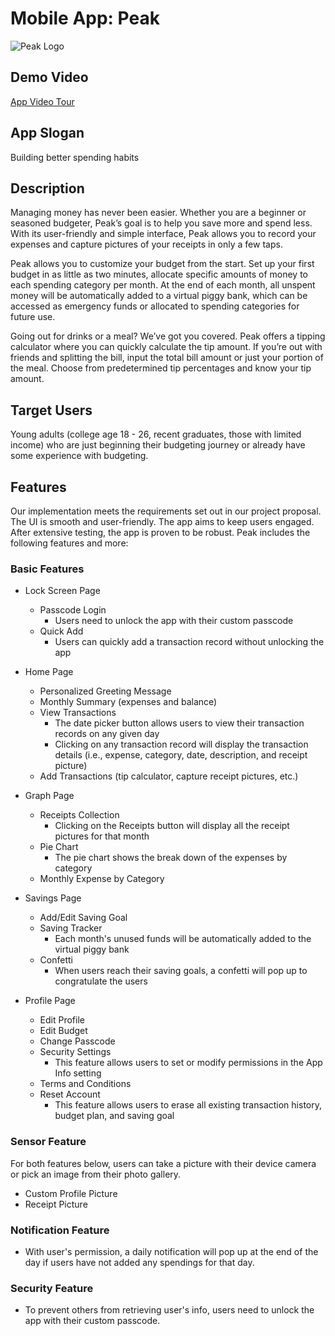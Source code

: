# Mobile App: Peak
![Peak Logo](https://github.com/xinyu-hou/Peak-Mobile-App/blob/master/app/src/main/res/mipmap-xxhdpi/ic_launcher_peak_round.png)

## Demo Video
[App Video Tour](https://youtu.be/zGaMZyUh3pA)

## App Slogan

Building better spending habits

## Description

Managing money has never been easier. Whether you are a beginner or seasoned budgeter, Peak’s goal is to help you save more and spend less. With its user-friendly and simple interface, Peak allows you to record your expenses and capture pictures of your receipts in only a few taps.

Peak allows you to customize your budget from the start. Set up your first budget in as little as two minutes, allocate specific amounts of money to each spending category per month. At the end of each month, all unspent money will be automatically added to a virtual piggy bank, which can be accessed as emergency funds or allocated to spending categories for future use.

Going out for drinks or a meal? We’ve got you covered. Peak offers a tipping calculator where you can quickly calculate the tip amount. If you’re out with friends and splitting the bill, input the total bill amount or just your portion of the meal. Choose from predetermined tip percentages and know your tip amount.

## Target Users

Young adults (college age 18 - 26, recent graduates, those with limited income) who are just beginning their budgeting journey or already have some experience with budgeting.

## Features

Our implementation meets the requirements set out in our project proposal. The UI is smooth and user-friendly. The app aims to keep users engaged. After extensive testing, the app is proven to be robust. Peak includes the following features and more:

### Basic Features

- Lock Screen Page
  - Passcode Login
    - Users need to unlock the app with their custom passcode
  - Quick Add
    - Users can quickly add a transaction record without unlocking the app

- Home Page
  - Personalized Greeting Message
  - Monthly Summary (expenses and balance)
  - View Transactions
    - The date picker button allows users to view their transaction records on any given day
    - Clicking on any transaction record will display the transaction details (i.e., expense, category, date, description, and receipt picture)
  - Add Transactions (tip calculator, capture receipt pictures, etc.)

- Graph Page
  - Receipts Collection
    - Clicking on the Receipts button will display all the receipt pictures for that month
  - Pie Chart
    - The pie chart shows the break down of the expenses by category
  - Monthly Expense by Category

- Savings Page
  - Add/Edit Saving Goal
  - Saving Tracker
    - Each month's unused funds will be automatically added to the virtual piggy bank
  - Confetti
    - When users reach their saving goals, a confetti will pop up to congratulate the users 

- Profile Page
  - Edit Profile
  - Edit Budget
  - Change Passcode
  - Security Settings
    - This feature allows users to set or modify permissions in the App Info setting
  - Terms and Conditions
  - Reset Account
    - This feature allows users to erase all existing transaction history, budget plan, and saving goal  

### Sensor Feature

For both features below, users can take a picture with their device camera or pick an image from their photo gallery.

- Custom Profile Picture
- Receipt Picture

### Notification Feature

- With user's permission, a daily notification will pop up at the end of the day if users have not added any spendings for that day.

### Security Feature

- To prevent others from retrieving user's info, users need to unlock the app with their custom passcode.
